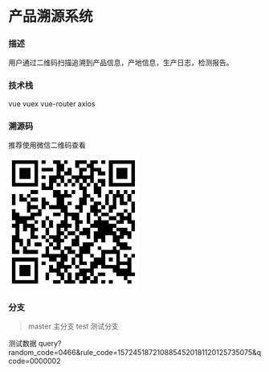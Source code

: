 # 产品溯源系统

### 描述

用户通过二维码扫描追溯到产品信息，产地信息，生产日志，检测报告。

### 技术栈

vue  vuex  vue-router axios

### 溯源码

推荐使用微信二维码查看

![@溯源码 | left | 290x0 ](./src/assets/image/code.png)

### 分支
> master 主分支
> test   测试分支

测试数据 query?random_code=0466&rule_code=1572451872108854520181120125735075&qcode=0000002
